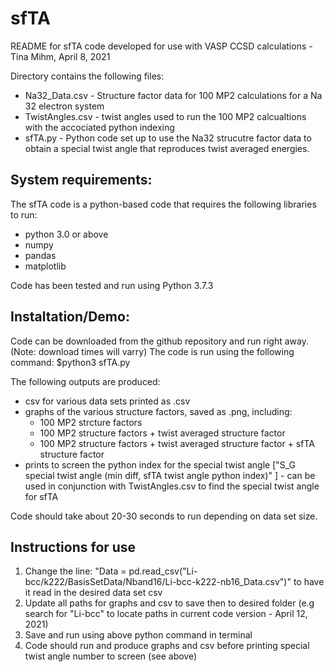 # sfTA
README for sfTA code developed for use with VASP CCSD calculations - Tina Mihm, April 8, 2021

Directory contains the following files:
 - Na32_Data.csv - Structure factor data for 100 MP2 calculations for a Na 32 electron system
 - TwistAngles.csv - twist angles used to run the 100 MP2 calcualtions with the accociated python indexing
 - sfTA.py - Python code set up to use the Na32 strucutre factor data to obtain a special twist angle that reproduces twist averaged energies. 

System requirements: 
------------------------

The sfTA code is a python-based code that requires the following libraries to run:
  - python 3.0 or above 
  - numpy
  - pandas  
  - matplotlib  

Code has been tested and run using Python 3.7.3

Instaltation/Demo:
-------------------------
Code can be downloaded from the github repository and run right away. (Note: download times will varry) 
The code is run using the following command: $python3 sfTA.py

The following outputs are produced: 
  - csv for various data sets printed as .csv
  - graphs of the various structure factors, saved as .png, including: 
      - 100 MP2 strcture factors
      - 100 MP2 structure factors + twist averaged structure factor
      - 100 MP2 structure factors + twist averaged structure factor + sfTA structure factor
  - prints to screen the python index for the special twist angle ["S_G special twist angle (min diff, sfTA twist angle python index)" ]  - can be used in conjunction with TwistAngles.csv to find the special twist angle for sfTA 

Code should take about 20-30 seconds to run depending on data set size.

Instructions for use
--------------------------
1. Change the line: "Data = pd.read_csv("Li-bcc/k222/BasisSetData/Nband16/Li-bcc-k222-nb16_Data.csv")" to have it read in the desired data set csv
2. Update all paths for graphs and csv to save then to desired folder (e.g search for "Li-bcc" to locate paths in current code version - April 12, 2021) 
3. Save and run using above python command in terminal
4. Code should run and produce graphs and csv before printing special twist angle number to screen (see above)  
